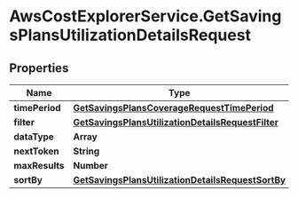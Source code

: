 # AwsCostExplorerService.GetSavingsPlansUtilizationDetailsRequest

## Properties

Name | Type | Description | Notes
------------ | ------------- | ------------- | -------------
**timePeriod** | [**GetSavingsPlansCoverageRequestTimePeriod**](GetSavingsPlansCoverageRequestTimePeriod.md) |  | 
**filter** | [**GetSavingsPlansUtilizationDetailsRequestFilter**](GetSavingsPlansUtilizationDetailsRequestFilter.md) |  | [optional] 
**dataType** | **Array** |  | [optional] 
**nextToken** | **String** |  | [optional] 
**maxResults** | **Number** |  | [optional] 
**sortBy** | [**GetSavingsPlansUtilizationDetailsRequestSortBy**](GetSavingsPlansUtilizationDetailsRequestSortBy.md) |  | [optional] 


